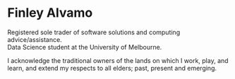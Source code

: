 # Finley Alvamo
Registered sole trader of software solutions and computing advice/assistance.  
Data Science student at the University of Melbourne.  

I acknowledge the traditional owners of the lands on which I work, play, and learn, and extend my respects to all elders; past, present and emerging.
